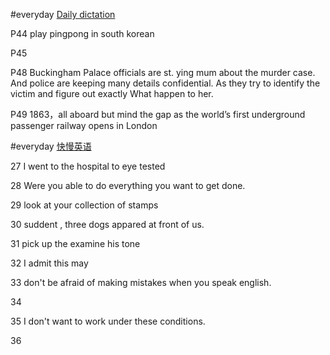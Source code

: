 #everyday [Daily dictation](https://www.bilibili.com/video/BV1U7411a7xG?p=45&vd_source=a64af32d8dabf7e236df4f3ce602a593) 

P44 
play pingpong in south korean

P45 

P48 
Buckingham Palace officials are st. ying mum about the murder case. And police are keeping many details confidential. As they try to identify the victim and 
figure out exactly What happen to her.

P49 
1863，all aboard but mind the gap as the world’s first underground passenger railway opens in London


#everyday [快慢英语]( https://b23.tv/vm4WtMu)

27 
I went to the hospital to eye tested

28
Were you able to do everything you want to get done.

29
look at your collection of stamps

30
suddent , three dogs appared at front of us.

31
pick up the examine his tone

32
I admit this may 

33
don't be afraid of making mistakes when you speak english.

34

35
I don't want to work under these conditions.

36

 
